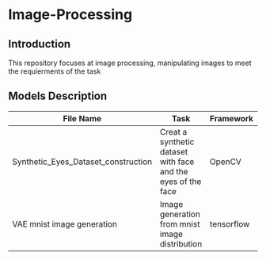 # Image-Processing

## Introduction
This repository focuses at image processing, manipulating images to meet the requierments of the task

## Models Description
| File Name  |Task  | Framework    | Metrics       | GPU |  Dataset | Models | 
| ----- | ------------ | ------------- |---- | ---------- | ------- |------- |
| Synthetic_Eyes_Dataset_construction | Creat a synthetic dataset with face and the eyes of the face | OpenCV | Accuracy | Tesla T4 | celeb a| 
| VAE  mnist image generation | Image generation from mnist image distribution | tensorflow | mse | Tesla T4 | mnist |



